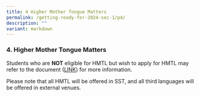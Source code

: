 ```yaml
---
title: 4 Higher Mother Tongue Matters
permalink: /getting-ready-for-2024-sec-1/p4/
description: ""
variant: markdown
---
```

### 4. Higher Mother Tongue Matters

  

Students who are **NOT** eligible for HMTL but wish to apply for HMTL may refer to the document ([LINK](/files/MTL_Briefing_for_S1_2024__pdf__v2__a_.pdf)) for more information. 

Please note that all HMTL will be offered in SST, and all third languages will be offered in external venues.

